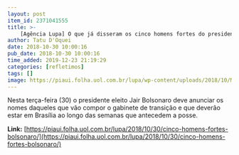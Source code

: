 ```yaml
---
layout: post
item_id: 2371041555
title: >-
    [Agência Lupa] O que já disseram os cinco homens fortes do presidente Jair Bolsonaro
author: Tatu D'Oquei
date: 2018-10-30 10:00:16
pub_date: 2018-10-30 10:00:16
time_added: 2019-12-23 21:19:29
categories: [refletimos]
tags: []
image: https://piaui.folha.uol.com.br/lupa/wp-content/uploads/2018/10/MinistrosBolsonaro.jpg
---
```


Nesta terça-feira (30) o presidente eleito Jair Bolsonaro deve anunciar os nomes daqueles que vão compor o gabinete de transição e que deverão estar em Brasília ao longo das semanas que antecedem a posse.

**Link:** [https://piaui.folha.uol.com.br/lupa/2018/10/30/cinco-homens-fortes-bolsonaro/](https://piaui.folha.uol.com.br/lupa/2018/10/30/cinco-homens-fortes-bolsonaro/)

